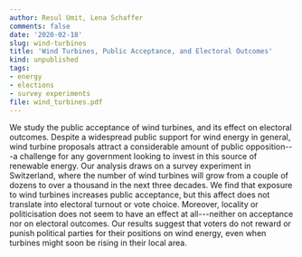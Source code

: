 ```yaml
---
author: Resul Umit, Lena Schaffer
comments: false
date: '2020-02-18'
slug: wind-turbines
title: 'Wind Turbines, Public Acceptance, and Electoral Outcomes'
kind: unpublished
tags:
- energy
- elections
- survey experiments
file: wind_turbines.pdf
---
```



We study the public acceptance of wind turbines, and its effect on electoral outcomes. Despite a widespread public support for wind energy in general, wind turbine proposals attract a considerable amount of public opposition---a challenge for any government looking to invest in this source of renewable energy. Our analysis draws on a survey experiment in Switzerland, where the number of wind turbines will grow from a couple of dozens to over a thousand in the next three decades. We find that exposure to wind turbines increases public acceptance, but this affect does not translate into electoral turnout or vote choice. Moreover, locality or politicisation does not seem to have an effect at all---neither on acceptance nor on electoral outcomes. Our results suggest that voters do not reward or punish political parties for their positions on wind energy, even when turbines might soon be rising in their local area.